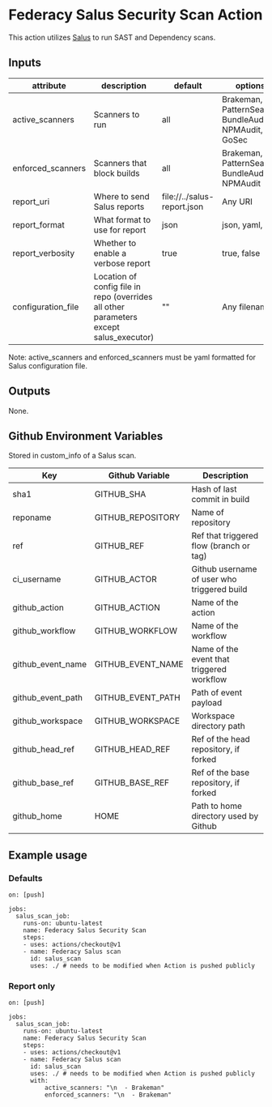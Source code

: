 # Federacy Salus Security Scan Action 

This action utilizes [Salus](https://github.com/coinbase/salus) to run SAST and Dependency scans. 

## Inputs

| attribute | description | default | options |
| --------- | ----------- | ------- | ------- |
| active_scanners | Scanners to run | all | Brakeman, PatternSearch, BundleAudit, NPMAudit, GoSec |
| enforced_scanners | Scanners that block builds | all | Brakeman, PatternSearch, BundleAudit, NPMAudit |
| report_uri | Where to send Salus reports | file://../salus-report.json | Any URI |
| report_format | What format to use for report | json | json, yaml, txt |
| report_verbosity | Whether to enable a verbose report | true | true, false |
| configuration_file | Location of config file in repo (overrides all other parameters except salus_executor) | "" | Any filename |

Note: active_scanners and enforced_scanners must be yaml formatted for Salus configuration file.

## Outputs

None.

## Github Environment Variables

Stored in custom_info of a Salus scan.

| Key | Github Variable | Description |
| --- | ----------------- | ----------- |
| sha1    | GITHUB_SHA | Hash of last commit in build |
| reponame | GITHUB_REPOSITORY | Name of repository |
| ref | GITHUB_REF | Ref that triggered flow (branch or tag) |
| ci_username | GITHUB_ACTOR | Github username of user who triggered build |
| github_action | GITHUB_ACTION | Name of the action |
| github_workflow | GITHUB_WORKFLOW | Name of the workflow |
| github_event_name | GITHUB_EVENT_NAME | Name of the event that triggered workflow |
| github_event_path | GITHUB_EVENT_PATH | Path of event payload |
| github_workspace | GITHUB_WORKSPACE | Workspace directory path |
| github_head_ref | GITHUB_HEAD_REF | Ref of the head repository, if forked |
| github_base_ref | GITHUB_BASE_REF | Ref of the base repository, if forked |
| github_home | HOME | Path to home directory used by Github |

## Example usage

### Defaults

```
on: [push]

jobs:
  salus_scan_job:
    runs-on: ubuntu-latest
    name: Federacy Salus Security Scan
    steps:
    - uses: actions/checkout@v1
    - name: Federacy Salus scan
      id: salus_scan
      uses: ./ # needs to be modified when Action is pushed publicly
```

### Report only

```
on: [push]

jobs:
  salus_scan_job:
    runs-on: ubuntu-latest
    name: Federacy Salus Security Scan
    steps:
    - uses: actions/checkout@v1
    - name: Federacy Salus scan
      id: salus_scan
      uses: ./ # needs to be modified when Action is pushed publicly
      with:
          active_scanners: "\n  - Brakeman"
          enforced_scanners: "\n  - Brakeman"
```

